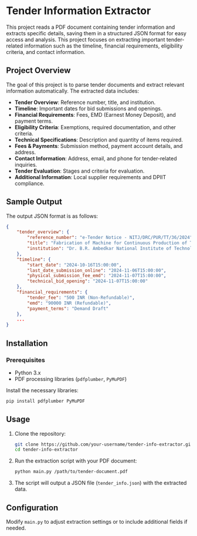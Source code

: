 
# Tender Information Extractor

This project reads a PDF document containing tender information and extracts specific details, saving them in a structured JSON format for easy access and analysis. This project focuses on extracting important tender-related information such as the timeline, financial requirements, eligibility criteria, and contact information.

## Project Overview

The goal of this project is to parse tender documents and extract relevant information automatically. The extracted data includes:

- **Tender Overview**: Reference number, title, and institution.
- **Timeline**: Important dates for bid submissions and openings.
- **Financial Requirements**: Fees, EMD (Earnest Money Deposit), and payment terms.
- **Eligibility Criteria**: Exemptions, required documentation, and other criteria.
- **Technical Specifications**: Description and quantity of items required.
- **Fees & Payments**: Submission method, payment account details, and address.
- **Contact Information**: Address, email, and phone for tender-related inquiries.
- **Tender Evaluation**: Stages and criteria for evaluation.
- **Additional Information**: Local supplier requirements and DPIIT compliance.

## Sample Output

The output JSON format is as follows:

```json
{
    "tender_overview": {
        "reference_number": "e-Tender Notice - NITJ/DRC/PUR/TT/36/2024",
        "title": "Fabrication of Machine for Continuous Production of Textile Waste Based Composite Materials",
        "institution": "Dr. B.R. Ambedkar National Institute of Technology (NIT), Jalandhar"
    },
    "timeline": {
        "start_date": "2024-10-16T15:00:00",
        "last_date_submission_online": "2024-11-06T15:00:00",
        "physical_submission_fee_emd": "2024-11-07T15:00:00",
        "technical_bid_opening": "2024-11-07T15:00:00"
    },
    "financial_requirements": {
        "tender_fee": "500 INR (Non-Refundable)",
        "emd": "90000 INR (Refundable)",
        "payment_terms": "Demand Draft"
    },
    ...
}
```

## Installation

### Prerequisites

- Python 3.x
- PDF processing libraries (`pdfplumber`, `PyMuPDF`)

Install the necessary libraries:

```bash
pip install pdfplumber PyMuPDF
```

## Usage

1. Clone the repository:

    ```bash
    git clone https://github.com/your-username/tender-info-extractor.git
    cd tender-info-extractor
    ```

2. Run the extraction script with your PDF document:

    ```bash
    python main.py /path/to/tender-document.pdf
    ```

3. The script will output a JSON file (`tender_info.json`) with the extracted data.

## Configuration

Modify `main.py` to adjust extraction settings or to include additional fields if needed.


